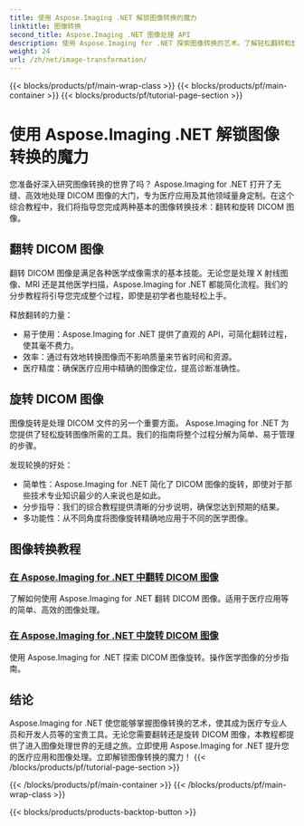 ```yaml
---
title: 使用 Aspose.Imaging .NET 解锁图像转换的魔力
linktitle: 图像转换
second_title: Aspose.Imaging .NET 图像处理 API
description: 使用 Aspose.Imaging for .NET 探索图像转换的艺术。了解轻松翻转和旋转 DICOM 图像以用于医疗应用等。
weight: 24
url: /zh/net/image-transformation/
---
```


{{< blocks/products/pf/main-wrap-class >}}
{{< blocks/products/pf/main-container >}}
{{< blocks/products/pf/tutorial-page-section >}}

# 使用 Aspose.Imaging .NET 解锁图像转换的魔力


您准备好深入研究图像转换的世界了吗？ Aspose.Imaging for .NET 打开了无缝、高效地处理 DICOM 图像的大门，专为医疗应用及其他领域量身定制。在这个综合教程中，我们将指导您完成两种基本的图像转换技术：翻转和旋转 DICOM 图像。 

## 翻转 DICOM 图像

翻转 DICOM 图像是满足各种医学成像需求的基本技能。无论您是处理 X 射线图像、MRI 还是其他医学扫描，Aspose.Imaging for .NET 都能简化流程。我们的分步教程将引导您完成整个过程，即使是初学者也能轻松上手。

释放翻转的力量：
- 易于使用：Aspose.Imaging for .NET 提供了直观的 API，可简化翻转过程，使其毫不费力。
- 效率：通过有效地转换图像而不影响质量来节省时间和资源。
- 医疗精度：确保医疗应用中精确的图像定位，提高诊断准确性。

## 旋转 DICOM 图像

图像旋转是处理 DICOM 文件的另一个重要方面。 Aspose.Imaging for .NET 为您提供了轻松旋转图像所需的工具。我们的指南将整个过程分解为简单、易于管理的步骤。

发现轮换的好处：
- 简单性：Aspose.Imaging for .NET 简化了 DICOM 图像的旋转，即使对于那些技术专业知识最少的人来说也是如此。
- 分步指导：我们的综合教程提供清晰的分步说明，确保您达到预期的结果。
- 多功能性：从不同角度将图像旋转精确地应用于不同的医学图像。

## 图像转换教程
### [在 Aspose.Imaging for .NET 中翻转 DICOM 图像](./flip-dicom-image/)
了解如何使用 Aspose.Imaging for .NET 翻转 DICOM 图像。适用于医疗应用等的简单、高效的图像处理。
### [在 Aspose.Imaging for .NET 中旋转 DICOM 图像](./rotate-dicom-image/)
使用 Aspose.Imaging for .NET 探索 DICOM 图像旋转。操作医学图像的分步指南。

## 结论

Aspose.Imaging for .NET 使您能够掌握图像转换的艺术，使其成为医疗专业人员和开发人员等的宝贵工具。无论您需要翻转还是旋转 DICOM 图像，本教程都提供了进入图像处理世界的无缝之旅。立即使用 Aspose.Imaging for .NET 提升您的医疗应用和图像处理。立即解锁图像转换的魔力！
{{< /blocks/products/pf/tutorial-page-section >}}

{{< /blocks/products/pf/main-container >}}
{{< /blocks/products/pf/main-wrap-class >}}

{{< blocks/products/products-backtop-button >}}
